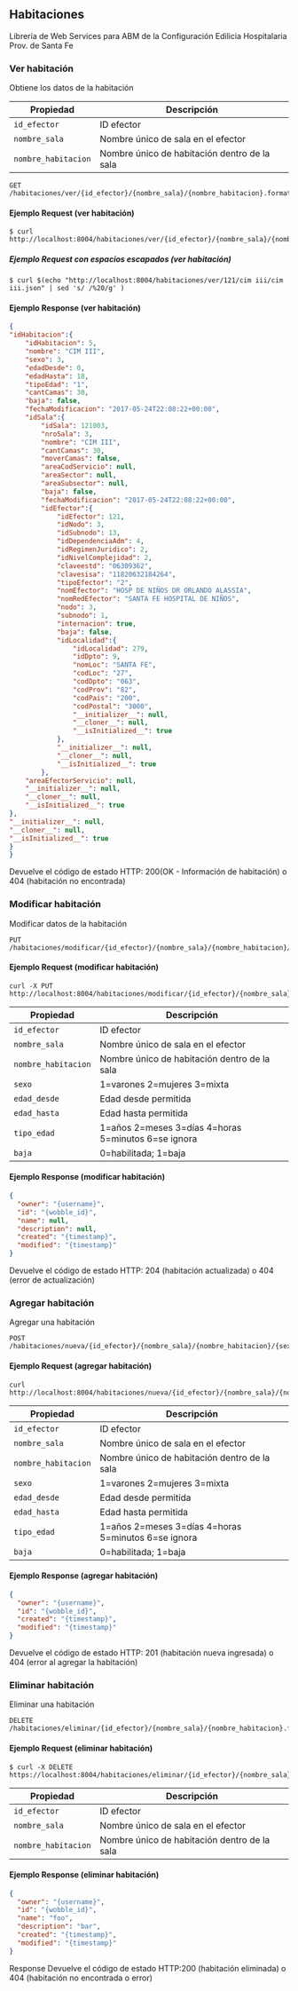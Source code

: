 ## Habitaciones

Librería de Web Services para ABM de la Configuración Edilicia Hospitalaria Prov. de Santa Fe

### Ver habitación

Obtiene los datos de la habitación

Propiedad | Descripción
---|---
`id_efector` | ID efector
`nombre_sala` | Nombre único de sala en el efector
`nombre_habitacion` | Nombre único de habitación dentro de la sala

```endpoint
GET /habitaciones/ver/{id_efector}/{nombre_sala}/{nombre_habitacion}.format
```

#### Ejemplo Request (ver habitación)

```curl
$ curl http://localhost:8004/habitaciones/ver/{id_efector}/{nombre_sala}/{nombre_habitacion}.json
```
##### Ejemplo Request con espacios escapados (ver habitación)
```curl
$ curl $(echo "http://localhost:8004/habitaciones/ver/121/cim iii/cim iii.json" | sed 's/ /%20/g' )
```

#### Ejemplo Response (ver habitación)

```json
{
"idHabitacion":{
	"idHabitacion": 5,
	"nombre": "CIM III",
	"sexo": 3,
	"edadDesde": 0,
	"edadHasta": 18,
	"tipoEdad": "1",
	"cantCamas": 30,
	"baja": false,
	"fechaModificacion": "2017-05-24T22:08:22+00:00",
	"idSala":{
		"idSala": 121003,
		"nroSala": 3,
		"nombre": "CIM III",
		"cantCamas": 30,
		"moverCamas": false,
		"areaCodServicio": null,
		"areaSector": null,
		"areaSubsector": null,
		"baja": false,
		"fechaModificacion": "2017-05-24T22:08:22+00:00",
		"idEfector":{
			"idEfector": 121,
			"idNodo": 3,
			"idSubnodo": 13,
			"idDependenciaAdm": 4,
			"idRegimenJuridico": 2,
			"idNivelComplejidad": 2,
			"claveestd": "06309362",
			"clavesisa": "11820632184264",
			"tipoEfector": "2",
			"nomEfector": "HOSP DE NIÑOS DR ORLANDO ALASSIA",
			"nomRedEfector": "SANTA FE HOSPITAL DE NIÑOS",
			"nodo": 3,
			"subnodo": 1,
			"internacion": true,
			"baja": false,
			"idLocalidad":{
				"idLocalidad": 279,
				"idDpto": 9,
				"nomLoc": "SANTA FE",
				"codLoc": "27",
				"codDpto": "063",
				"codProv": "82",
				"codPais": "200",
				"codPostal": "3000",
				"__initializer__": null,
				"__cloner__": null,
				"__isInitialized__": true
			},
			"__initializer__": null,
			"__cloner__": null,
			"__isInitialized__": true
		},
	"areaEfectorServicio": null,
	"__initializer__": null,
	"__cloner__": null,
	"__isInitialized__": true
},
"__initializer__": null,
"__cloner__": null,
"__isInitialized__": true
}
}
```

Devuelve el código de estado HTTP: 200(OK - Información de habitación) o 404 (habitación no encontrada)
     
### Modificar habitación

Modificar datos de la habitación

```endpoint
PUT /habitaciones/modificar/{id_efector}/{nombre_sala}/{nombre_habitacion}/{sexo}/{edad_desde}/{edad_hasta}/{tipo_edad}/{baja}.format
```

#### Ejemplo Request (modificar habitación)

```curl
curl -X PUT http://localhost:8004/habitaciones/modificar/{id_efector}/{nombre_sala}/{nombre_habitacion}/{sexo}/{edad_desde}/{edad_hasta}/{tipo_edad}/{baja}.json
```

Propiedad | Descripción
---|---
`id_efector` | ID efector
`nombre_sala` | Nombre único de sala en el efector
`nombre_habitacion` | Nombre único de habitación dentro de la sala
`sexo` | 1=varones 2=mujeres 3=mixta
`edad_desde` | Edad desde permitida
`edad_hasta` | Edad hasta permitida
`tipo_edad` | 1=años 2=meses 3=días 4=horas 5=minutos 6=se ignora
`baja` | 0=habilitada; 1=baja

#### Ejemplo Response (modificar habitación)

```json
{
  "owner": "{username}",
  "id": "{wobble_id}",
  "name": null,
  "description": null,
  "created": "{timestamp}",
  "modified": "{timestamp}"
}
```

Devuelve el código de estado HTTP: 204 (habitación actualizada) o 404 (error de actualización)
     
### Agregar habitación

Agregar una habitación

```endpoint
POST /habitaciones/nueva/{id_efector}/{nombre_sala}/{nombre_habitacion}/{sexo}/{edad_desde}/{edad_hasta}/{tipo_edad}/{baja}.format
```

#### Ejemplo Request (agregar habitación)

```curl
curl http://localhost:8004/habitaciones/nueva/{id_efector}/{nombre_sala}/{nombre_habitacion}/{sexo}/{edad_desde}/{edad_hasta}/{tipo_edad}/{baja}.json
```

Propiedad | Descripción
---|---
`id_efector` | ID efector
`nombre_sala` | Nombre único de sala en el efector
`nombre_habitacion` | Nombre único de habitación dentro de la sala
`sexo` | 1=varones 2=mujeres 3=mixta
`edad_desde` | Edad desde permitida
`edad_hasta` | Edad hasta permitida
`tipo_edad` | 1=años 2=meses 3=días 4=horas 5=minutos 6=se ignora
`baja` | 0=habilitada; 1=baja

#### Ejemplo Response (agregar habitación)

```json
{
  "owner": "{username}",
  "id": "{wobble_id}",
  "created": "{timestamp}",
  "modified": "{timestamp}"
}
```

Devuelve el código de estado HTTP: 201 (habitación nueva ingresada) o 404 (error al agregar la habitación)
     
### Eliminar habitación

Eliminar una habitación

```endpoint
DELETE /habitaciones/eliminar/{id_efector}/{nombre_sala}/{nombre_habitacion}.format
```

#### Ejemplo Request (eliminar habitación)

```curl
$ curl -X DELETE https://localhost:8004/habitaciones/eliminar/{id_efector}/{nombre_sala}/{nombre_habitacion}.json
```

Propiedad | Descripción
---|---
`id_efector` | ID efector
`nombre_sala` | Nombre único de sala en el efector
`nombre_habitacion` | Nombre único de habitación dentro de la sala

#### Ejemplo Response (eliminar habitación)

```json
{
  "owner": "{username}",
  "id": "{wobble_id}",
  "name": "foo",
  "description": "bar",
  "created": "{timestamp}",
  "modified": "{timestamp}"
}
```

Response Devuelve el código de estado HTTP:200 (habitación eliminada) o 404 (habitación no encontrada o error)